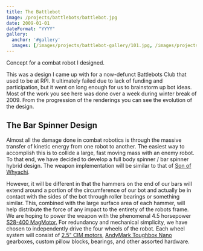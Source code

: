 ```yaml
---
title: The Battlebot
image: /projects/battlebots/battlebot.jpg
date: 2009-01-01
dateFormat: "YYYY"
gallery:
  anchor: '#gallery'
  images: [/images/projects/battlebot-gallery/101.jpg, /images/projects/battlebot-gallery/102.jpg, /images/projects/battlebot-gallery/17072_1233403910760_1099020141_30727302_7903880_n.jpg, /images/projects/battlebot-gallery/21.jpg, /images/projects/battlebot-gallery/3.jpg, /images/projects/battlebot-gallery/4.jpg, /images/projects/battlebot-gallery/51.jpg, /images/projects/battlebot-gallery/61.jpg, /images/projects/battlebot-gallery/81.jpg, /images/projects/battlebot-gallery/91.jpg, /images/projects/battlebot-gallery/battlebot1.jpg, /images/projects/battlebot-gallery/battlebot_kitchen.jpg, /images/projects/battlebot-gallery/bizarro-1024x576.png, /images/projects/battlebot-gallery/z71.jpg]
---
```


Concept for a combat robot I designed.

This was a design I came up with for a now-defunct Battlebots Club that used to be at RPI. It ultimately failed due to lack of funding and participation, but it went on long enough for us to brainstorm up bot ideas. Most of the work you see here was done over a week during winter break of 2009. From the progression of the renderings you can see the evolution of the design.

<div id="gallery"></div>

## The Bar Spinner Design

Almost all the damage done in combat robotics is through the massive transfer of kinetic energy from one robot to another. The easiest way to accomplish this is to collide a large, fast moving mass with an enemy robot. To that end, we have decided to develop a full body spinner / bar spinner hybrid design. The weapon implementation will be similar to that of [Son of Whyachi](http://www.teamwhyachi.com/sow.htm).

However, it will be different in that the hammers on the end of our bars will extend around a portion of the circumference of our bot and actually be in contact with the sides of the bot through roller bearings or something similar. This, combined with the large surface area of each hammer, will help distribute the force of any impact to the entirety of the robots frame. We are hoping to power the weapon with the phenomenal 4.5 horsepower [S28-400 MagMotor.](http://www.robotmarketplace.com/products/MAG-S28-400.html) For redundancy and mechanical simplicity, we have chosen to independently drive the four wheels of the robot. Each wheel system will consist of [2.5" CIM motors](http://www.trossenrobotics.com/store/p/5142-FIRST-CIM-Motor.aspx), [AndyMark Toughbox Nano](http://store.andymark.biz/am-0553.html) gearboxes, custom pillow blocks, bearings, and other assorted hardware.
